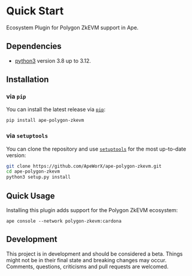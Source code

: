 # Quick Start

Ecosystem Plugin for Polygon ZkEVM support in Ape.

## Dependencies

- [python3](https://www.python.org/downloads) version 3.8 up to 3.12.

## Installation

### via `pip`

You can install the latest release via [`pip`](https://pypi.org/project/pip/):

```bash
pip install ape-polygon-zkevm
```

### via `setuptools`

You can clone the repository and use [`setuptools`](https://github.com/pypa/setuptools) for the most up-to-date version:

```bash
git clone https://github.com/ApeWorX/ape-polygon-zkevm.git
cd ape-polygon-zkevm
python3 setup.py install
```

## Quick Usage

Installing this plugin adds support for the Polygon ZkEVM ecosystem:

```
ape console --network polygon-zkevm:cardona
```

## Development

This project is in development and should be considered a beta.
Things might not be in their final state and breaking changes may occur.
Comments, questions, criticisms and pull requests are welcomed.
